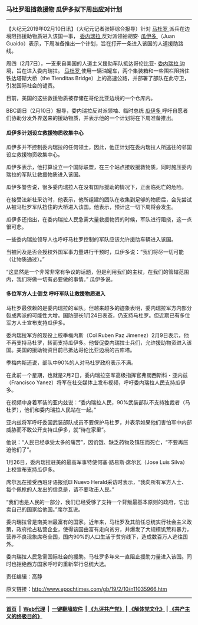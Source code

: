 ### 马杜罗阻挡救援物 瓜伊多拟下周出应对计划
------------------------

<p>
 【大纪元2019年02月10日讯】（大纪元记者张婷综合报导）针对
 <a href="http://www.epochtimes.com/gb/tag/%E9%A9%AC%E6%9D%9C%E7%BD%97.html">
  马杜罗
 </a>
 派兵在边境阻挡援助物质进入该国一事，
 <a href="http://www.epochtimes.com/gb/tag/%E5%A7%94%E5%86%85%E7%91%9E%E6%8B%89.html">
  委内瑞拉
 </a>
 反对派领袖胡安·
 <a href="http://www.epochtimes.com/gb/tag/%E7%93%9C%E4%BC%8A%E5%A4%9A.html">
  瓜伊多
 </a>
 （Juan Guaido）表示，下周准备推出一个计划，旨在打开一条进入该国的人道援助路线。
</p>
<p>
 周四（2月7日），一支来自美国的人道主义援助车队抵达哥伦比亚-
 <a href="http://www.epochtimes.com/gb/tag/%E5%A7%94%E5%86%85%E7%91%9E%E6%8B%89.html">
  委内瑞拉
 </a>
 边境，旨在进入委内瑞拉。
 <a href="http://www.epochtimes.com/gb/tag/%E9%A9%AC%E6%9D%9C%E7%BD%97.html">
  马杜罗
 </a>
 使用一辆油罐车，两个集装箱和一些围栏阻挡住铁达塔斯大桥（the Tienditas Bridge）上的高速公路，并部署了部队在此守卫，引发国际社会的谴责。
</p>
<p>
 目前，美国的这些救援物质被存储在哥伦比亚边境的一个仓库内。
</p>
<p>
 BBC周日（2月10日）报导，委内瑞拉反对派领袖、临时总统
 <a href="http://www.epochtimes.com/gb/tag/%E7%93%9C%E4%BC%8A%E5%A4%9A.html">
  瓜伊多
 </a>
 呼吁自愿者们协助分发外界送来的援助物质，并表示他的一个计划将在下周准备推出。
</p>
<h4>
 瓜伊多计划设立救援物质收集中心
</h4>
<p>
 瓜伊多并不控制委内瑞拉的任何领土，因此，他正计划在委内瑞拉人所逃往的邻国设立救援物资收集中心。
</p>
<p>
 瓜伊多表示，他打算设立一个国际联盟，在三个站点接收援救物质，同时施压委内瑞拉的军队让救援物质进入该国。
</p>
<p>
 瓜伊多警告说，很多委内瑞拉人在没有国际援助的情况下，正面临死亡的危险。
</p>
<p>
 在接受法新社采访时，他表示，他所组建的团队在收集到足够的物质后，会先尝试从被马杜罗军队挡住的大桥进入该国。他表示，预计这一切下周将会发生。
</p>
<p>
 瓜伊多还指出，在委内瑞拉人民急需大量救援物资的时候，军队进行阻挠，这一点很可悲。
</p>
<p>
 一些委内瑞拉领导人也呼吁马杜罗控制的军队应该允许援助车辆进入该国。
</p>
<p>
 当被问及是否会授权外国军事力量进行干预时，瓜伊多说：“我们将尽一切可能（让物质通过）。”
</p>
<p>
 “这显然是一个非常非常有争议的话题，但是利用我们的主权，在我们的管辖范围内，我们将做一切有必要做的事情。” 瓜伊多说。
</p>
<h4>
 多位军方人士倒戈 呼吁军队让救援物质进入
</h4>
<p>
 马杜罗最依赖的是委内瑞拉的军队。但越来越多的迹象表明，委内瑞拉军方内部分裂成两派的可能性大增。国防部长1月24日表态，仍支持马杜罗。但近期已有多位军方人士宣布支持瓜伊多。
</p>
<p>
 委内瑞拉军方的现役上校季梅内斯（Col Ruben Paz Jimenez）2月9日表示，他不再支持马杜罗，转而支持瓜伊多。他督促委内瑞拉士兵们，允许援助物资进入该国。美国的援助物资目前已抵达哥伦比亚边境的古库塔。
</p>
<p>
 季梅内斯还说，部队中90%的人对马杜罗政府表示不满。
 <br/>
</p>
<p>
 在此前一个星期，也就是2月2日，委内瑞拉空军高级指挥官弗朗西斯科・亚内兹（Francisco Yanez）将军在社交媒体上发布视频，呼吁委内瑞拉人民支持瓜伊多。
</p>
<p>
</p>
<p>
 在视频中身着军装的亚内兹说：“委内瑞拉人民，90%武装部队不支持独裁者（马杜罗），他们和委内瑞拉人民站在一起。”
</p>
<p>
 亚内兹将军呼吁委国武装部队成员不要保护马杜罗，并表示如果他们害怕军中内部威胁而不敢公开支持瓜伊多，就“待在家里”。
</p>
<p>
 他说：“人民已经承受太多的痛苦”，因饥饿、缺乏药物及镇压而死亡，“不要再压迫他们了”。
</p>
<p>
 1月26日，委内瑞拉驻美的最高军事特使何塞‧路易斯‧席尔瓦（Jose Luis Silva）上校宣布支持瓜伊多。
</p>
<p>
 席尔瓦在接受西班牙语报纸El Nuevo Herald采访时表示，“我向所有军方人士、每个佩枪的人发出的信息是，请不要攻击人民。”
</p>
<p>
 “我们也是人民的一部分，我们已经受够了支持一个背叛最基本原则的政府，它出卖自己的国家给他国。”席尔瓦说。
</p>
<p>
 委内瑞拉曾是南美洲最富有的国家。近年来，马杜罗及其前任总统实行社会主义政策，政府抢占私营企业，使得该国由富有走向贫穷，并爆发了大规模饥荒和暴力，营养不良现象席卷全国，国内90%的人口生活于贫穷线下，造成数百万人逃往国外。
</p>
<p>
 委内瑞拉人民急需国际社会的援助。马杜罗多年来一直阻止援助力量进入该国。同时也拒绝西方国家呼吁的重新举行总统大选。
</p>
<p>
 责任编辑：高静
</p>

原文链接：http://www.epochtimes.com/gb/19/2/10/n11035966.htm


------------------------
#### [首页](https://github.com/gfw-breaker/banned-news/blob/master/README.md) &nbsp;|&nbsp; [Web代理](https://github.com/labour-camp/helloworld) &nbsp;|&nbsp; [一键翻墙软件](https://github.com/gfw-breaker/nogfw/blob/master/README.md) &nbsp;| [《九评共产党》](https://github.com/gfw-breaker/9ping.md/blob/master/README.md#九评之一评共产党是什么) | [《解体党文化》](https://github.com/gfw-breaker/jtdwh.md/blob/master/README.md) | [《共产主义的终极目的》](https://github.com/gfw-breaker/gczydzjmd.md/blob/master/README.md)

